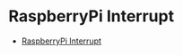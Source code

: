 # RaspberryPi Interrupt
- [RaspberryPi Interrupt](https://roboticsbackend.com/raspberry-pi-gpio-interrupts-tutorial/)



